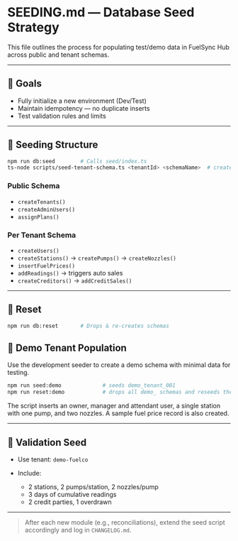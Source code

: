 # SEEDING.md — Database Seed Strategy

This file outlines the process for populating test/demo data in FuelSync Hub across public and tenant schemas.

---

## 🌱 Goals

* Fully initialize a new environment (Dev/Test)
* Maintain idempotency — no duplicate inserts
* Test validation rules and limits

---

## 🧩 Seeding Structure

```bash
npm run db:seed        # Calls seed/index.ts
ts-node scripts/seed-tenant-schema.ts <tenantId> <schemaName>  # create tenant schema
```

### Public Schema

* `createTenants()`
* `createAdminUsers()`
* `assignPlans()`

### Per Tenant Schema

* `createUsers()`
* `createStations()` → `createPumps()` → `createNozzles()`
* `insertFuelPrices()`
* `addReadings()` → triggers auto sales
* `createCreditors()` → `addCreditSales()`

---

## 🔄 Reset

```bash
npm run db:reset       # Drops & re-creates schemas
```

## 🚀 Demo Tenant Population

Use the development seeder to create a demo schema with minimal data for testing.

```bash
npm run seed:demo             # seeds demo_tenant_001
npm run reset:demo            # drops all demo_ schemas and reseeds them
```

The script inserts an owner, manager and attendant user, a single station with
one pump, and two nozzles. A sample fuel price record is also created.

---

## 🧪 Validation Seed

* Use tenant: `demo-fuelco`
* Include:

  * 2 stations, 2 pumps/station, 2 nozzles/pump
  * 3 days of cumulative readings
  * 2 credit parties, 1 overdrawn

---

> After each new module (e.g., reconciliations), extend the seed script accordingly and log in `CHANGELOG.md`.
